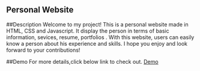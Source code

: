 ## Personal Website

##Description
Welcome to my project! This is a personal website made in HTML, CSS and Javascript. It display the person in terms of basic information, sevices, resume, portfolios . With this website, users can easily know a person about his experience and skills. I hope you enjoy and look forward to your contributions!

##Demo
For more details,click below link to check out.
[Demo](https://64dc7e947ae1453fe516d659--papaya-froyo-f9af63.netlify.app/)

